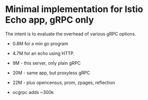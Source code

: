 # Minimal implementation for Istio Echo app, gRPC only

The intent is to evaluate the overhead of various gRPC options.

- 0.8M for a min go program
- 4.7M for an echo using HTTP.
- 9M - this server, only plain gRPC
- 20M - same app, but proxyless gRPC
- 22M - plus opencensus, prom, zpages, reflection

-	ocgrpc adds ~300k
